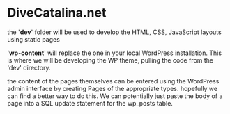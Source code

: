DiveCatalina.net
===
the '**dev**' folder will be used to develop the HTML, CSS, JavaScript layouts using static pages

'**wp-content**' will replace the one in your local WordPress installation. This  is where we will be developing the WP theme, pulling the code from the 'dev' directory.

the content of the pages themselves can be entered using the WordPress admin interface by creating Pages of the appropriate types. hopefully we can find a better way to do this.  We can potentially just paste the body of a page into a SQL update statement for the wp_posts table.
